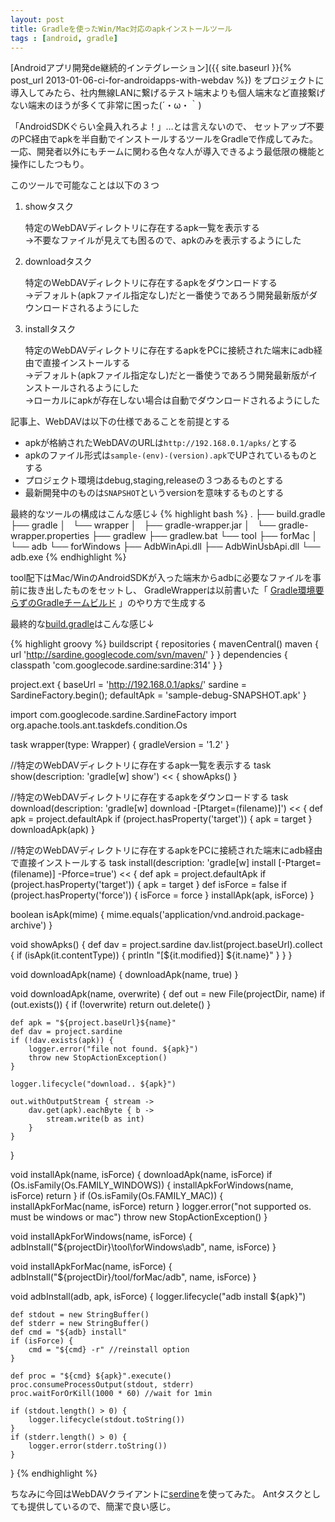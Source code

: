 ```yaml
---
layout: post
title: Gradleを使ったWin/Mac対応のapkインストールツール
tags : [android, gradle]
---
```


[Androidアプリ開発de継続的インテグレーション]({{ site.baseurl }}{% post_url 2013-01-06-ci-for-androidapps-with-webdav %})
をプロジェクトに導入してみたら、社内無線LANに繋げるテスト端末よりも個人端末など直接繋げない端末のほうが多くて非常に困った(´・ω・｀)

「AndroidSDKぐらい全員入れろよ！」…とは言えないので、
セットアップ不要のPC経由でapkを半自動でインストールするツールをGradleで作成してみた。
一応、開発者以外にもチームに関わる色々な人が導入できるよう最低限の機能と操作にしたつもり。


このツールで可能なことは以下の３つ

1. showタスク

	特定のWebDAVディレクトリに存在するapk一覧を表示する  
	→不要なファイルが見えても困るので、apkのみを表示するようにした

2. downloadタスク

	特定のWebDAVディレクトリに存在するapkをダウンロードする  
	→デフォルト(apkファイル指定なし)だと一番使うであろう開発最新版がダウンロードされるようにした

3. installタスク

	特定のWebDAVディレクトリに存在するapkをPCに接続された端末にadb経由で直接インストールする  
	→デフォルト(apkファイル指定なし)だと一番使うであろう開発最新版がインストールされるようにした  
	→ローカルにapkが存在しない場合は自動でダウンロードされるようにした

記事上、WebDAVは以下の仕様であることを前提とする

* apkが格納されたWebDAVのURLは`http://192.168.0.1/apks/`とする
* apkのファイル形式は`sample-(env)-(version).apk`でUPされているものとする
* プロジェクト環境はdebug,staging,releaseの３つあるものとする
* 最新開発中のものは`SNAPSHOT`というversionを意味するものとする


最終的なツールの構成はこんな感じ↓
{% highlight bash %}
.
├── build.gradle
├── gradle
│   └── wrapper
│       ├── gradle-wrapper.jar
│       └── gradle-wrapper.properties
├── gradlew
├── gradlew.bat
└── tool
    ├── forMac
    │   └── adb
    └── forWindows
        ├── AdbWinApi.dll
        ├── AdbWinUsbApi.dll
        └── adb.exe
{% endhighlight %}

tool配下はMac/WinのAndroidSDKが入った端末からadbに必要なファイルを事前に抜き出したものをセットし、
GradleWrapperは以前書いた「
[Gradle環境要らずのGradleチームビルド](/groovy/2013/01/04/gradle-wrapper/)
」のやり方で生成する


最終的な[build.gradle](https://gist.github.com/4518163)はこんな感じ↓

{% highlight groovy %}
buildscript {
    repositories {
        mavenCentral()
        maven {
        	url 'http://sardine.googlecode.com/svn/maven/'
        }
    }
    dependencies {
        classpath 'com.googlecode.sardine:sardine:314'
    }
}

project.ext {
	baseUrl = 'http://192.168.0.1/apks/'
	sardine = SardineFactory.begin();
	defaultApk = 'sample-debug-SNAPSHOT.apk'
}

import com.googlecode.sardine.SardineFactory
import org.apache.tools.ant.taskdefs.condition.Os

task wrapper(type: Wrapper) {
  gradleVersion = '1.2'
}

//特定のWebDAVディレクトリに存在するapk一覧を表示する
task show(description: 'gradle[w] show') << {
	showApks()
}

//特定のWebDAVディレクトリに存在するapkをダウンロードする
task download(description: 'gradle[w] download -[Ptarget=(filename)]') << {
	def apk = project.defaultApk
	if (project.hasProperty('target')) {
		apk = target
	}
	downloadApk(apk)
}

//特定のWebDAVディレクトリに存在するapkをPCに接続された端末にadb経由で直接インストールする
task install(description: 'gradle[w] install [-Ptarget=(filename)] -Pforce=true') << {
	def apk = project.defaultApk
	if (project.hasProperty('target')) {
		apk = target
	}
	def isForce = false
	if (project.hasProperty('force')) {
		isForce = force
	}
	installApk(apk, isForce)
}

boolean isApk(mime) {
	mime.equals('application/vnd.android.package-archive')
}

void showApks() {
	def dav = project.sardine
	dav.list(project.baseUrl).collect {
		if (isApk(it.contentType)) {
			println "[${it.modified}] ${it.name}"
		}
	}
}

void downloadApk(name) {
	downloadApk(name, true)
}

void downloadApk(name, overwrite) {
	def out = new File(projectDir, name)
	if (out.exists()) {
		if (!overwrite) return
		out.delete()
	}

	def apk = "${project.baseUrl}${name}"
	def dav = project.sardine
	if (!dav.exists(apk)) {
		logger.error("file not found. ${apk}")
		throw new StopActionException()
	}

	logger.lifecycle("download.. ${apk}")

	out.withOutputStream { stream ->
		dav.get(apk).eachByte { b ->
        	stream.write(b as int)
    	}
	}
}

void installApk(name, isForce) {
	downloadApk(name, isForce)
	if (Os.isFamily(Os.FAMILY_WINDOWS)) {
		installApkForWindows(name, isForce)
		return
	}
	if (Os.isFamily(Os.FAMILY_MAC)) {
		installApkForMac(name, isForce)
		return
	}
	logger.error("not supported os. must be windows or mac")
	throw new StopActionException()
}

void installApkForWindows(name, isForce) {
	adbInstall("${projectDir}\\tool\\forWindows\\adb", name, isForce)
}

void installApkForMac(name, isForce) {
	adbInstall("${projectDir}/tool/forMac/adb", name, isForce)
}

void adbInstall(adb, apk, isForce) {
	logger.lifecycle("adb install ${apk}")

	def stdout = new StringBuffer()
	def stderr = new StringBuffer()
	def cmd = "${adb} install"
	if (isForce) {
		cmd = "${cmd} -r" //reinstall option
	}

	def proc = "${cmd} ${apk}".execute()
	proc.consumeProcessOutput(stdout, stderr)
	proc.waitForOrKill(1000 * 60) //wait for 1min

	if (stdout.length() > 0) {
		logger.lifecycle(stdout.toString())
	}
	if (stderr.length() > 0) {
		logger.error(stderr.toString())
	}
}
{% endhighlight %}

ちなみに今回はWebDAVクライアントに[serdine](http://code.google.com/p/sardine/)を使ってみた。
Antタスクとしても提供しているので、簡潔で良い感じ。

